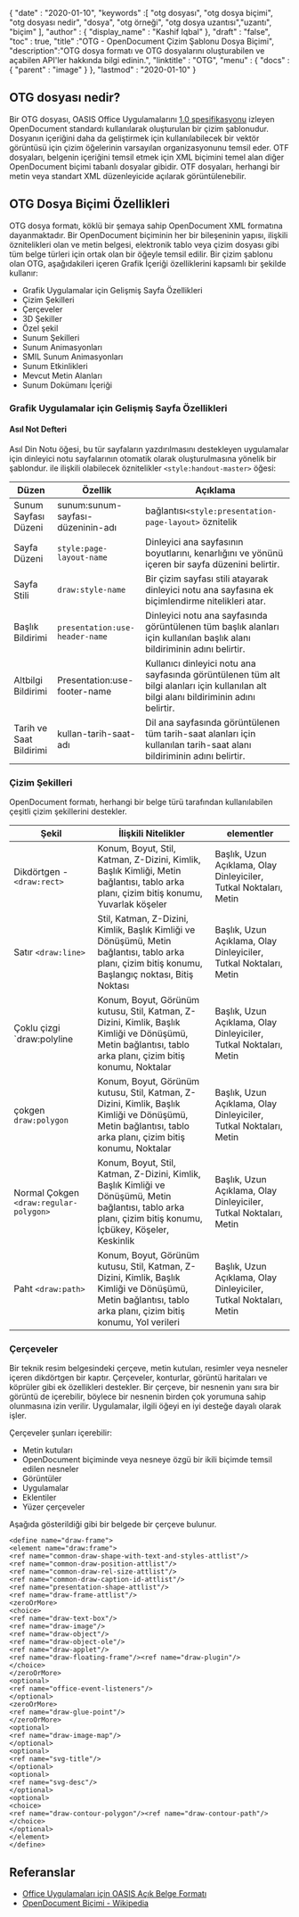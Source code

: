 {
  "date" : "2020-01-10",
  "keywords" :[ "otg dosyası", "otg dosya biçimi", "otg dosyası nedir", "dosya", "otg örneği", "otg dosya uzantısı","uzantı", "biçim" ],
  "author" : {
    "display_name" : "Kashif Iqbal"
},
  "draft" : "false",
  "toc" : true,
  "title" :"OTG - OpenDocument Çizim Şablonu Dosya Biçimi",
  "description":"OTG dosya formatı ve OTG dosyalarını oluşturabilen ve açabilen API'ler hakkında bilgi edinin.",
  "linktitle" : "OTG",
  "menu" : {
    "docs" : {
      "parent" : "image"
}
},
  "lastmod" : "2020-01-10"
}

## OTG dosyası nedir?

Bir OTG dosyası, OASIS Office Uygulamalarını [1.0 spesifikasyonu](https://www.oasis-open.org/committees/download.php/12572/OpenDocument-v1.0-os.pdf) izleyen OpenDocument standardı kullanılarak oluşturulan bir çizim şablonudur. Dosyanın içeriğini daha da geliştirmek için kullanılabilecek bir vektör görüntüsü için çizim öğelerinin varsayılan organizasyonunu temsil eder. OTF dosyaları, belgenin içeriğini temsil etmek için XML biçimini temel alan diğer OpenDocument biçimi tabanlı dosyalar gibidir. OTF dosyaları, herhangi bir metin veya standart XML düzenleyicide açılarak görüntülenebilir.

## OTG Dosya Biçimi Özellikleri ##

OTG dosya formatı, köklü bir şemaya sahip OpenDocument XML formatına dayanmaktadır. Bir OpenDocument biçiminin her bir bileşeninin yapısı, ilişkili öznitelikleri olan ve metin belgesi, elektronik tablo veya çizim dosyası gibi tüm belge türleri için ortak olan bir öğeyle temsil edilir. Bir çizim şablonu olan OTG, aşağıdakileri içeren Grafik İçeriği özelliklerini kapsamlı bir şekilde kullanır:

* Grafik Uygulamalar için Gelişmiş Sayfa Özellikleri
* Çizim Şekilleri
* Çerçeveler
* 3D Şekiller
* Özel şekil
* Sunum Şekilleri
* Sunum Animasyonları
* SMIL Sunum Animasyonları
* Sunum Etkinlikleri
* Mevcut Metin Alanları
* Sunum Dokümanı İçeriği

### Grafik Uygulamalar için Gelişmiş Sayfa Özellikleri ###
#### Asıl Not Defteri ####

Asıl Din Notu öğesi, bu tür sayfaların yazdırılmasını destekleyen uygulamalar için dinleyici notu sayfalarının otomatik olarak oluşturulmasına yönelik bir şablondur.
ile ilişkili olabilecek öznitelikler `<style:handout-master>` öğesi:

|Düzen|Özellik|Açıklama
---|---|---|
|Sunum Sayfası Düzeni|sunum:sunum-sayfası-düzeninin-adı| bağlantısı`<style:presentation-page-layout>` öznitelik
|Sayfa Düzeni|`style:page-layout-name` | Dinleyici ana sayfasının boyutlarını, kenarlığını ve yönünü içeren bir sayfa düzenini belirtir.
|Sayfa Stili|`draw:style-name`|Bir çizim sayfası stili atayarak dinleyici notu ana sayfasına ek biçimlendirme nitelikleri atar.|
|Başlık Bildirimi| `presentation:use-header-name`| Dinleyici notu ana sayfasında görüntülenen tüm başlık alanları için kullanılan başlık alanı bildiriminin adını belirtir.
|Altbilgi Bildirimi| Presentation:use-footer-name|Kullanıcı dinleyici notu ana sayfasında görüntülenen tüm alt bilgi alanları için kullanılan alt bilgi alanı bildiriminin adını belirtir.
|Tarih ve Saat Bildirimi|kullan-tarih-saat-adı|Dil ana sayfasında görüntülenen tüm tarih-saat alanları için kullanılan tarih-saat alanı bildiriminin adını belirtir.

### Çizim Şekilleri ###
OpenDocument formatı, herhangi bir belge türü tarafından kullanılabilen çeşitli çizim şekillerini destekler.

|Şekil|İlişkili Nitelikler| elementler
---|---|---|
Dikdörtgen - `<draw:rect>` |Konum, Boyut, Stil, Katman, Z-Dizini, Kimlik, Başlık Kimliği, Metin bağlantısı, tablo arka planı, çizim bitiş konumu, Yuvarlak köşeler|Başlık, Uzun Açıklama, Olay Dinleyiciler, Tutkal Noktaları, Metin
Satır `<draw:line> `|Stil, Katman, Z-Dizini, Kimlik, Başlık Kimliği ve Dönüşümü, Metin bağlantısı, tablo arka planı, çizim bitiş konumu, Başlangıç noktası, Bitiş Noktası|Başlık, Uzun Açıklama, Olay Dinleyiciler, Tutkal Noktaları, Metin
Çoklu çizgi `draw:polyline | Konum, Boyut, Görünüm kutusu, Stil, Katman, Z-Dizini, Kimlik, Başlık Kimliği ve Dönüşümü, Metin bağlantısı, tablo arka planı, çizim bitiş konumu, Noktalar| Başlık, Uzun Açıklama, Olay Dinleyiciler, Tutkal Noktaları, Metin
çokgen `draw:polygon `|Konum, Boyut, Görünüm kutusu, Stil, Katman, Z-Dizini, Kimlik, Başlık Kimliği ve Dönüşümü, Metin bağlantısı, tablo arka planı, çizim bitiş konumu, Noktalar|Başlık, Uzun Açıklama, Olay Dinleyiciler, Tutkal Noktaları, Metin
|Normal Çokgen `<draw:regular-polygon> `|Konum, Boyut, Stil, Katman, Z-Dizini, Kimlik, Başlık Kimliği ve Dönüşümü, Metin bağlantısı, tablo arka planı, çizim bitiş konumu, İçbükey, Köşeler, Keskinlik|Başlık, Uzun Açıklama, Olay Dinleyiciler, Tutkal Noktaları, Metin
|Paht `<draw:path> `|Konum, Boyut, Görünüm kutusu, Stil, Katman, Z-Dizini, Kimlik, Başlık Kimliği ve Dönüşümü, Metin bağlantısı, tablo arka planı, çizim bitiş konumu, Yol verileri| Başlık, Uzun Açıklama, Olay Dinleyiciler, Tutkal Noktaları, Metin

### Çerçeveler ###
Bir teknik resim belgesindeki çerçeve, metin kutuları, resimler veya nesneler içeren dikdörtgen bir kaptır. Çerçeveler, konturlar, görüntü haritaları ve köprüler gibi ek özellikleri destekler. Bir çerçeve, bir nesnenin yanı sıra bir görüntü de içerebilir, böylece bir nesnenin birden çok yorumuna sahip olunmasına izin verilir. Uygulamalar, ilgili öğeyi en iyi desteğe dayalı olarak işler.

Çerçeveler şunları içerebilir:
* Metin kutuları
* OpenDocument biçiminde veya nesneye özgü bir ikili biçimde temsil edilen nesneler
* Görüntüler
* Uygulamalar
* Eklentiler
* Yüzer çerçeveler

Aşağıda gösterildiği gibi bir belgede bir çerçeve bulunur.

```
<define name="draw-frame">
<element name="draw:frame">
<ref name="common-draw-shape-with-text-and-styles-attlist"/>
<ref name="common-draw-position-attlist"/>
<ref name="common-draw-rel-size-attlist"/>
<ref name="common-draw-caption-id-attlist"/>
<ref name="presentation-shape-attlist"/>
<ref name="draw-frame-attlist"/>
<zeroOrMore>
<choice>
<ref name="draw-text-box"/>
<ref name="draw-image"/>
<ref name="draw-object"/>
<ref name="draw-object-ole"/>
<ref name="draw-applet"/>
<ref name="draw-floating-frame"/><ref name="draw-plugin"/>
</choice>
</zeroOrMore>
<optional>
<ref name="office-event-listeners"/>
</optional>
<zeroOrMore>
<ref name="draw-glue-point"/>
</zeroOrMore>
<optional>
<ref name="draw-image-map"/>
</optional>
<optional>
<ref name="svg-title"/>
</optional>
<optional>
<ref name="svg-desc"/>
</optional>
<optional>
<choice>
<ref name="draw-contour-polygon"/><ref name="draw-contour-path"/>
</choice>
</optional>
</element>
</define>
```

## Referanslar ##
* [Office Uygulamaları için OASIS Açık Belge Formatı](https://www.oasis-open.org/committees/tc_home.php?wg_abbrev=office)
* [OpenDocument Biçimi - Wikipedia](https://en.wikipedia.org/wiki/OpenDocument)

